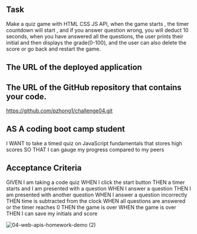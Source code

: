 ## Task
Make a quiz game with HTML CSS JS API, when the game starts , the timer countdown will start
, and if you answer question wrong, you will deduct 10 seconds, when you have answered all the
questions, the user prints their initial and then displays the grade(0-100), and the user can
also delete the score or go back and restart the game.

## The URL of the deployed application
## The URL of the GitHub repository that contains your code.
https://github.com/pzhong1/challenge04.git


## AS A coding boot camp student
I WANT to take a timed quiz on JavaScript fundamentals that stores high scores SO THAT I can gauge my progress compared to my peers

## Acceptance Criteria
GIVEN I am taking a code quiz WHEN I click the start button THEN a timer starts and I am presented with a question WHEN I answer a question THEN I am presented with another question WHEN I answer a question incorrectly THEN time is subtracted from the clock WHEN all questions are answered or the timer reaches 0 THEN the game is over WHEN the game is over THEN I can save my initials and score

![04-web-apis-homework-demo (2)](https://github.com/pzhong1/challenge04/assets/123424361/32fbd34a-097d-40e8-8852-298eb5d1b1e0)


